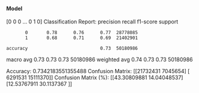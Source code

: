 #### Model
[0 0 0 ... 0 1 0]
Classification Report:
              precision    recall  f1-score   support

           0       0.78      0.76      0.77  28778085
           1       0.68      0.71      0.69  21402901

    accuracy                           0.73  50180986
   macro avg       0.73      0.73      0.73  50180986
weighted avg       0.74      0.73      0.73  50180986

Accuracy: 0.7342183551355488
Confusion Matrix:
[[21732431  7045654]
 [ 6291531 15111370]]
Confusion Matrix (%):
[[43.30809881 14.04048537]
 [12.53767911 30.1137367 ]]
